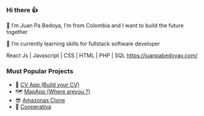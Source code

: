 ### Hi there 👍
🙋 I’m Juan Pa Bedoya, I’m from Colombia and I want to build the future together

🌱 I’m currently learning skills for fullstack software developer

React Js  |  Javascript  |  CSS  |  HTML  |  PHP  |   SQL
https://juanpabedoyav.com/

### Must Popular Projects
 - 🌮 [CV App (Build your CV)](https://github.com/Juanpabedoyav/Cv-App)
 - 🗺️ [MapApp (Where areyou ?)](https://github.com/Juanpabedoyav/MapsApp)
 - 😎 [Amazonas Clone](https://github.com/Juanpabedoyav/sprint3)
 - 🏦 [Cooperativa](http://www.seficoop.com/)
